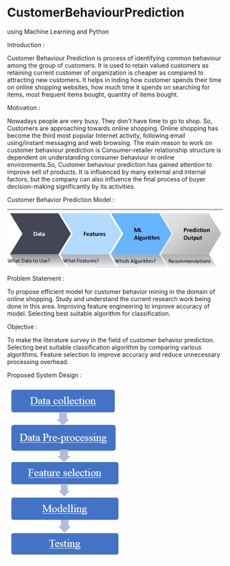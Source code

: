 # CustomerBehaviourPrediction
using Machine Learning and Python


Introduction :

Customer Behaviour Prediction is process of identifying common behaviour among the group of customers. It is used to retain valued customers as retaining current customer of organization is cheaper as compared to attracting new customers. It helps in inding how customer spends their time on online shopping websites, how much time it spends on searching for items, most frequent items bought, quantity of items bought.

Motivation :

Nowadays people are very busy. They don't have time to go to shop. So, Customers are approaching towards online shopping. Online shopping has become the third most popular Internet activity, following email using/instant messaging and web browsing. The main reason to work on customer behaviour prediction is Consumer-retailer relationship structure is dependent on understanding consumer behaviour in online environments.So, Customer behaviour prediction has gained attention to improve sell of products. It is influenced by many external and internal factors, but the company can also influence the final process of buyer decision-making significantly by its activities.

Customer Behavior Prediction Model :

![alt text](https://github.com/SheetalJade2019/CustomerBehaviourPrediction/blob/master/CBPM.png)

Problem Statement :

To propose efficient model for customer behavior mining in the domain of online shopping. Study and understand the current research work being done in this area. Improving feature engineering to improve accuracy of model. Selecting best suitable algorithm for classification.
  
Objective :

To make the literature survey in the field of customer behavior prediction. Selecting best suitable classification algorithm by comparing various algorithms. Feature selection to improve accuracy and reduce unnecessary processing overhead.
   
Proposed System Design :

![alt text](https://github.com/SheetalJade2019/CustomerBehaviourPrediction/blob/master/PSD.png)













